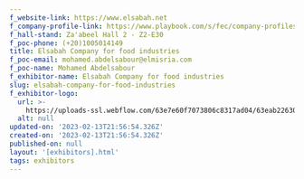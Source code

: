 ```yaml
---
f_website-link: https://www.elsabah.net
f_company-profile-link: https://www.playbook.com/s/fec/company-profiles
f_hall-stand: Za'abeel Hall 2 - Z2-E30
f_poc-phone: (+20)1005014149
title: Elsabah Company for food industries
f_poc-email: mohamed.abdelsabour@elmisria.com
f_poc-name: Mohamed Abdelsabour
f_exhibitor-name: Elsabah Company for food industries
slug: elsabah-company-for-food-industries
f_exhibitor-logo:
  url: >-
    https://uploads-ssl.webflow.com/63e7e60f7073806c8317ad04/63eab22630bcde4a3b0050d4_MDdiNw.jpeg
  alt: null
updated-on: '2023-02-13T21:56:54.326Z'
created-on: '2023-02-13T21:56:54.326Z'
published-on: null
layout: '[exhibitors].html'
tags: exhibitors
---
```



